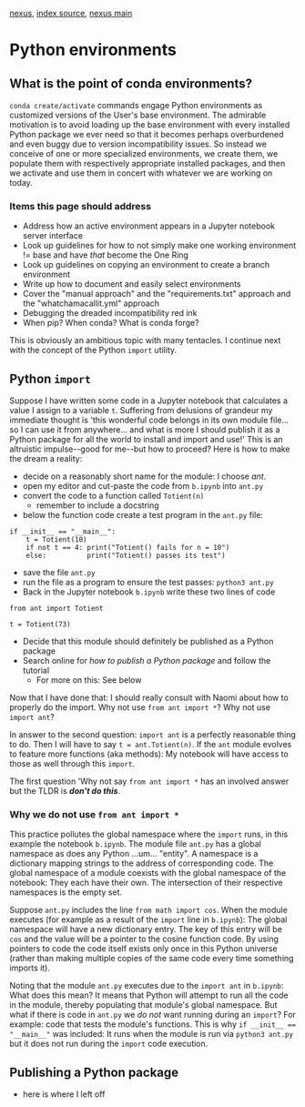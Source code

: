 [nexus](https://robfatland.github.io/nexus), [index source](https://github.com/robfatland/nexus/blob/gh-pages/index.md), 
[nexus main](https://github.com/robfatland/nexus/tree/main)


# Python environments


## What is the point of conda environments? 


`conda create/activate` commands engage Python environments as customized versions of the User's base environment.
The admirable motivation is to avoid loading up the base environment with every installed Python package we ever 
need so that it becomes perhaps overburdened and even buggy due to version incompatibility issues. So instead we
conceive of one or more specialized environments, we create them, we populate them with respectively appropriate
installed packages, and then we activate and use them in concert with whatever we are working on today. 

### Items this page should address


- Address how an active environment appears in a Jupyter notebook server interface
- Look up guidelines for how to not simply make one working environment != base and have *that* become the One Ring
- Look up guidelines on copying an environment to create a branch environment
- Write up how to document and easily select environments
- Cover the "manual approach" and the "requirements.txt" approach and the "whatchamacallit.yml" approach
- Debugging the dreaded incompatibility red ink
- When pip? When conda? What is conda forge?


This is obviously an ambitious topic with many tentacles. I continue next with the concept 
of the Python `import` utility.


## Python `import`


Suppose I have written some code in a Jupyter notebook that calculates
a value I assign to a variable `t`.  Suffering from delusions of grandeur my 
immediate thought is 'this wonderful code belongs in its own module file... so I can use
it from anywhere... and what is more I should publish it as a Python package for all the 
world to install and import and use!' This is an altruistic impulse--good for me--but
how to proceed? Here is how to make the dream a reality:

- decide on a reasonably short name for the module: I choose *ant*.
- open my editor and cut-paste the code from `b.ipynb` into `ant.py`
- convert the code to a function called `Totient(n)`
    - remember to include a docstring
- below the function code create a test program in the `ant.py` file:


```
if __init__ == "__main__":
    t = Totient(10)
    if not t == 4: print("Totient() fails for n = 10")
    else:          print("Totient() passes its test")
```

- save the file `ant.py`
- run the file as a program to ensure the test passes: `python3 ant.py`
- Back in the Jupyter notebook `b.ipynb` write these two lines of code
 
```
from ant import Totient

t = Totient(73)
```

- Decide that this module should definitely be published as a Python package
- Search online for *how to publish a Python package* and follow the tutorial
    - For more on this: See below


Now that I have done that: I should really consult with Naomi about how to properly
do the import. Why not use `from ant import *`? Why not use `import ant`?


In answer to the second question: `import ant` is a perfectly reasonable thing
to do. Then I will have to say `t = ant.Totient(n)`. If the `ant` module evolves
to feature more functions (aka methods): My notebook will have access to those
as well through this `import`.


The first question 'Why not say `from ant import *` has an involved answer but
the TLDR is ***don't do this***.


### Why we do not use `from ant import *`


This practice pollutes the global namespace where the `import` runs, in this 
example the notebook `b.ipynb`. The module file `ant.py` has a global namespace 
as does any Python ...um... "entity".  A namespace is a dictionary mapping strings
to the address of corresponding code. The global namespace of a module coexists 
with the global namespace of the notebook: They each have their own. The 
intersection of their respective namespaces is the empty set. 


Suppose `ant.py` includes the line `from math import cos`. When the module executes
(for example as a result of the `import` line in `b.ipynb`):  The global namespace 
will have a new dictionary entry. The key of this entry will be `cos` and the value 
will be a pointer to the cosine function code. By using pointers to code the code
itself exists only once in this Python universe (rather than making multiple
copies of the same code every time something imports it). 


Noting that the module `ant.py` executes due to the `import ant` in `b.ipynb`:
What does this mean? It means that Python will attempt to run all the code in
the module, thereby populating that module's global namespace. But what if there
is code in `ant.py` we *do not* want running during an `import`?  For example:
code that tests the module's functions. This is why `if __init__ == "__main__"`
was included: It runs when the module is run via `python3 ant.py` but it does
not run during the `import` code execution. 


## Publishing a Python package

- here is where I left off
